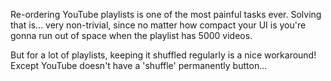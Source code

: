 Re-ordering YouTube playlists is one of the most painful tasks ever. Solving that is... very non-trivial, since no matter how compact your UI is you're gonna run out of space when the playlist has 5000 videos.

But for a lot of playlists, keeping it shuffled regularly is a nice workaround! Except YouTube doesn't have a 'shuffle' permanently button...
